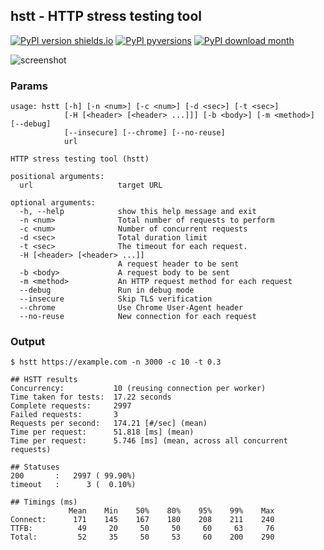 ## hstt - HTTP stress testing tool

[![PyPI version shields.io](https://img.shields.io/pypi/v/hstt.svg)](https://pypi.org/project/hstt/)
[![PyPI pyversions](https://img.shields.io/pypi/pyversions/hstt.svg)](https://pypi.org/project/hstt/)
[![PyPI download month](https://img.shields.io/pypi/dm/hstt.svg)](https://pypi.org/project/hstt/)

![screenshot](https://user-images.githubusercontent.com/2664578/130337933-40b131e0-2f27-4f77-a389-c3ecc0668b00.gif)

### Params

```
usage: hstt [-h] [-n <num>] [-c <num>] [-d <sec>] [-t <sec>]
            [-H [<header> [<header> ...]]] [-b <body>] [-m <method>] [--debug]
            [--insecure] [--chrome] [--no-reuse]
            url

HTTP stress testing tool (hstt)

positional arguments:
  url                   target URL

optional arguments:
  -h, --help            show this help message and exit
  -n <num>              Total number of requests to perform
  -c <num>              Number of concurrent requests
  -d <sec>              Total duration limit
  -t <sec>              The timeout for each request.
  -H [<header> [<header> ...]]
                        A request header to be sent
  -b <body>             A request body to be sent
  -m <method>           An HTTP request method for each request
  --debug               Run in debug mode
  --insecure            Skip TLS verification
  --chrome              Use Chrome User-Agent header
  --no-reuse            New connection for each request
```

### Output
```
$ hstt https://example.com -n 3000 -c 10 -t 0.3

## HSTT results
Concurrency:           10 (reusing connection per worker)
Time taken for tests:  17.22 seconds
Complete requests:     2997
Failed requests:       3
Requests per second:   174.21 [#/sec] (mean)
Time per request:      51.818 [ms] (mean)
Time per request:      5.746 [ms] (mean, across all concurrent requests)

## Statuses
200       :   2997 ( 99.90%)
timeout   :      3 (  0.10%)

## Timings (ms)
             Mean    Min    50%    80%    95%    99%    Max
Connect:      171    145    167    180    208    211    240
TTFB:          49     20     50     50     60     63     76
Total:         52     35     50     53     60    200    290
```
